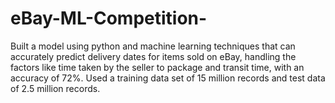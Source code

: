 # eBay-ML-Competition-
Built a model using python and machine learning techniques that can accurately predict delivery dates for items sold on eBay, handling the factors like time taken by the seller to package and transit time, with an accuracy of 72%. Used a training data set of 15 million records and test data of 2.5 million records.
